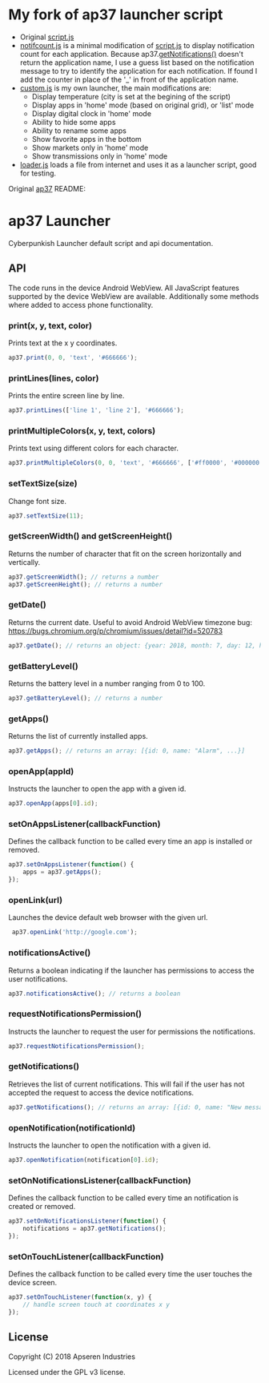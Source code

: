 # My fork of ap37 launcher script

- Original [script.js](./script.js)
- [notifcount.js](./notifcount.js) is a minimal modification of [script.js](./script.js) to display notification count for each application. Because ap37.[getNotifications()](https://github.com/apseren/ap37#getnotifications) doesn't return the application name, I use a guess list based on the notification message to try to identify the application for each notification. If found I add the counter in place of the '_' in front of the application name.
- [custom.js](./custom.js) is my own launcher, the main modifications are:
  - Display temperature (city is set at the begining of the script)
  - Display apps in 'home' mode (based on original grid), or 'list' mode
  - Display digital clock in 'home' mode
  - Ability to hide some apps
  - Ability to rename some apps
  - Show favorite apps in the bottom
  - Show markets only in 'home' mode
  - Show transmissions only in 'home' mode
- [loader.js](./loader.js) loads a file from internet and uses it as a launcher script, good for testing.

Original [ap37](https://github.com/apseren/ap37) README: 

# ap37 Launcher

Cyberpunkish Launcher default script and api documentation.

## API

The code runs in the device Android WebView. All JavaScript features supported by the device WebView are available. Additionally some methods where added to access phone functionality.

### print(x, y, text, color)
Prints text at the x y coordinates.
```javascript
ap37.print(0, 0, 'text', '#666666');
```

### printLines(lines, color)
Prints the entire screen line by line.
```javascript
ap37.printLines(['line 1', 'line 2'], '#666666');
```

### printMultipleColors(x, y, text, colors)
Prints text using different colors for each character.
```javascript
ap37.printMultipleColors(0, 0, 'text', '#666666', ['#ff0000', '#000000', '#ffffff']);
```

### setTextSize(size)
Change font size.
```javascript
ap37.setTextSize(11);
```

### getScreenWidth() and getScreenHeight()
Returns the number of character that fit on the screen horizontally and vertically.
```javascript
ap37.getScreenWidth(); // returns a number
ap37.getScreenHeight(); // returns a number
```

### getDate()
Returns the current date. Useful to avoid Android WebView timezone bug: https://bugs.chromium.org/p/chromium/issues/detail?id=520783 
```javascript
ap37.getDate(); // returns an object: {year: 2018, month: 7, day: 12, hour: 1, minute: 2, second: 49}
```

### getBatteryLevel()
Returns the battery level in a number ranging from 0 to 100. 
```javascript
ap37.getBatteryLevel(); // returns a number
```

### getApps()
Returns the list of currently installed apps.
```javascript
ap37.getApps(); // returns an array: [{id: 0, name: "Alarm", ...}]
```

### openApp(appId)
Instructs the launcher to open the app with a given id.
```javascript
ap37.openApp(apps[0].id);
```

### setOnAppsListener(callbackFunction)
Defines the callback function to be called every time an app is installed or removed.
```javascript
ap37.setOnAppsListener(function() {
    apps = ap37.getApps();
});
```

### openLink(url)
Launches the device default web browser with the given url.
```javascript
 ap37.openLink('http://google.com');
```

### notificationsActive()
Returns a boolean indicating if the launcher has permissions to access the user notifications.
```javascript
ap37.notificationsActive(); // returns a boolean
```

### requestNotificationsPermission()
Instructs the launcher to request the user for permissions the notifications.
```javascript
ap37.requestNotificationsPermission();
```

### getNotifications()
Retrieves the list of current notifications. This will fail if the user has not accepted the request to access the device notifications.
```javascript
ap37.getNotifications(); // returns an array: [{id: 0, name: "New message", ...}]
```

### openNotification(notificationId)
Instructs the launcher to open the notification with a given id.
```javascript
ap37.openNotification(notification[0].id);
```

### setOnNotificationsListener(callbackFunction)
Defines the callback function to be called every time an notification is created or removed.
```javascript
ap37.setOnNotificationsListener(function() {
    notifications = ap37.getNotifications();
});
```

### setOnTouchListener(callbackFunction)
Defines the callback function to be called every time the user touches the device screen.
```javascript
ap37.setOnTouchListener(function(x, y) {
    // handle screen touch at coordinates x y
});
```

## License

Copyright (C) 2018 Apseren Industries

Licensed under the GPL v3 license.

